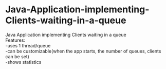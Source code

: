 # Java-Application-implementing-Clients-waiting-in-a-queue
Java Application implementing Clients waiting in a queue  
Features:    
-uses 1 thread/queue  
-can be customizable(when the app starts, the number of queues, clients can be set)  
-shows statistics
